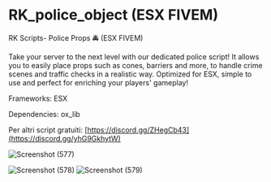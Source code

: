 # RK_police_object  (ESX FIVEM)
RK Scripts- Police Props 🚔 (ESX FIVEM)


Take your server to the next level with our dedicated police script! It allows you to easily place props such as cones, barriers and more, to handle crime scenes and traffic checks in a realistic way. Optimized for ESX, simple to use and perfect for enriching your players' gameplay!

Frameworks:
ESX

Dependencies:
ox_lib


Per altri script gratuiti: [https://discord.gg/ZHegCb43](https://discord.gg/yhG9GkhytW)

![Screenshot (577)](https://github.com/user-attachments/assets/e5a903e8-364b-41e4-854f-4a2c36518103)

![Screenshot (578)](https://github.com/user-attachments/assets/ee5e1f7e-cbee-4467-90e9-68b016befc7d)
![Screenshot (579)](https://github.com/user-attachments/assets/edb21d3e-ff14-4447-a4b5-1447862dd80a)
